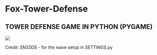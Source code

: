 # Fox-Tower-Defense
## TOWER DEFENSE GAME IN PYTHON (PYGAME)

![](gameplay25-5-2020.gif)

Credit:
SN33DS - for the wave setup in SETTINGS.py
